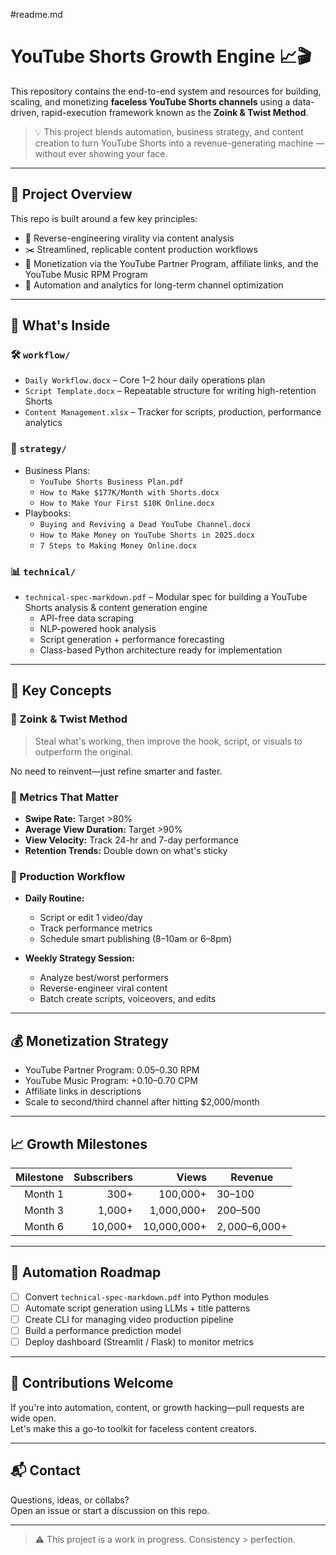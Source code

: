 #readme.md
# YouTube Shorts Growth Engine 📈🎬

This repository contains the end-to-end system and resources for building, scaling, and monetizing **faceless YouTube Shorts channels** using a data-driven, rapid-execution framework known as the **Zoink & Twist Method**.

> 💡 This project blends automation, business strategy, and content creation to turn YouTube Shorts into a revenue-generating machine — without ever showing your face.

---

## 🔧 Project Overview

This repo is built around a few key principles:

- 🧠 Reverse-engineering virality via content analysis  
- ✂️ Streamlined, replicable content production workflows  
- 💸 Monetization via the YouTube Partner Program, affiliate links, and the YouTube Music RPM Program  
- 🤖 Automation and analytics for long-term channel optimization  

---

## 📂 What's Inside

### 🛠️ `workflow/`
- `Daily Workflow.docx` – Core 1–2 hour daily operations plan  
- `Script Template.docx` – Repeatable structure for writing high-retention Shorts  
- `Content Management.xlsx` – Tracker for scripts, production, performance analytics  

### 📘 `strategy/`
- Business Plans:
  - `YouTube Shorts Business Plan.pdf`
  - `How to Make $177K/Month with Shorts.docx`
  - `How to Make Your First $10K Online.docx`
- Playbooks:
  - `Buying and Reviving a Dead YouTube Channel.docx`
  - `How to Make Money on YouTube Shorts in 2025.docx`
  - `7 Steps to Making Money Online.docx`

### 📊 `technical/`
- `technical-spec-markdown.pdf` – Modular spec for building a YouTube Shorts analysis & content generation engine
  - API-free data scraping
  - NLP-powered hook analysis
  - Script generation + performance forecasting
  - Class-based Python architecture ready for implementation

---

## 🚀 Key Concepts

### 🔁 Zoink & Twist Method
> Steal what's working, then improve the hook, script, or visuals to outperform the original.

No need to reinvent—just refine smarter and faster.

### 🧠 Metrics That Matter
- **Swipe Rate:** Target >80%  
- **Average View Duration:** Target >90%  
- **View Velocity:** Track 24-hr and 7-day performance  
- **Retention Trends:** Double down on what's sticky  

### 📅 Production Workflow

- **Daily Routine:**  
  - Script or edit 1 video/day  
  - Track performance metrics  
  - Schedule smart publishing (8–10am or 6–8pm)

- **Weekly Strategy Session:**  
  - Analyze best/worst performers  
  - Reverse-engineer viral content  
  - Batch create scripts, voiceovers, and edits

---

## 💰 Monetization Strategy

- YouTube Partner Program: $0.05–$0.30 RPM  
- YouTube Music Program: +$0.10–$0.70 CPM  
- Affiliate links in descriptions  
- Scale to second/third channel after hitting $2,000/month

---

## 📈 Growth Milestones

| Milestone | Subscribers | Views      | Revenue        |
|----------:|------------:|-----------:|----------------|
| Month 1   | 300+        | 100,000+   | $30–$100       |
| Month 3   | 1,000+      | 1,000,000+ | $200–$500      |
| Month 6   | 10,000+     | 10,000,000+| $2,000–$6,000+  |

---

## 🔮 Automation Roadmap

- [ ] Convert `technical-spec-markdown.pdf` into Python modules  
- [ ] Automate script generation using LLMs + title patterns  
- [ ] Create CLI for managing video production pipeline  
- [ ] Build a performance prediction model  
- [ ] Deploy dashboard (Streamlit / Flask) to monitor metrics  

---

## 🤝 Contributions Welcome

If you're into automation, content, or growth hacking—pull requests are wide open.  
Let's make this a go-to toolkit for faceless content creators.

---

## 📬 Contact

Questions, ideas, or collabs?  
Open an issue or start a discussion on this repo.

---

> ⚠️ This project is a work in progress. Consistency > perfection.